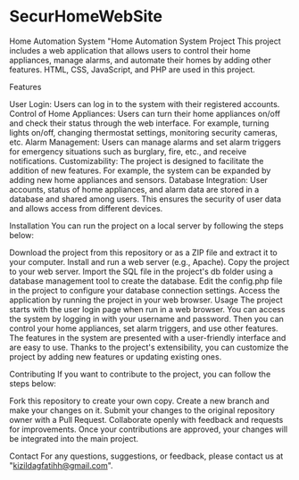 # SecurHomeWebSite
Home Automation System 
"Home Automation System Project
This project includes a web application that allows users to control their home appliances, manage alarms, and automate their homes by adding other features. HTML, CSS, JavaScript, and PHP are used in this project.

Features

User Login: Users can log in to the system with their registered accounts.
Control of Home Appliances: Users can turn their home appliances on/off and check their status through the web interface. For example, turning lights on/off, changing thermostat settings, monitoring security cameras, etc.
Alarm Management: Users can manage alarms and set alarm triggers for emergency situations such as burglary, fire, etc., and receive notifications.
Customizability: The project is designed to facilitate the addition of new features. For example, the system can be expanded by adding new home appliances and sensors.
Database Integration: User accounts, status of home appliances, and alarm data are stored in a database and shared among users. This ensures the security of user data and allows access from different devices.

Installation
You can run the project on a local server by following the steps below:

Download the project from this repository or as a ZIP file and extract it to your computer.
Install and run a web server (e.g., Apache).
Copy the project to your web server.
Import the SQL file in the project's db folder using a database management tool to create the database.
Edit the config.php file in the project to configure your database connection settings.
Access the application by running the project in your web browser.
Usage
The project starts with the user login page when run in a web browser. You can access the system by logging in with your username and password. Then you can control your home appliances, set alarm triggers, and use other features. The features in the system are presented with a user-friendly interface and are easy to use. Thanks to the project's extensibility, you can customize the project by adding new features or updating existing ones.

Contributing
If you want to contribute to the project, you can follow the steps below:

Fork this repository to create your own copy.
Create a new branch and make your changes on it.
Submit your changes to the original repository owner with a Pull Request.
Collaborate openly with feedback and requests for improvements.
Once your contributions are approved, your changes will be integrated into the main project.

Contact
For any questions, suggestions, or feedback, please contact us at "kizildagfatihh@gmail.com".

